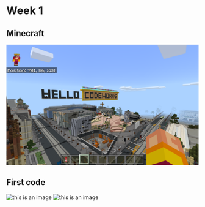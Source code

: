 # Week 1

## Minecraft
![](https://github.com/KristineGudmundsen/CodeWords/raw/master/SKO/Week_01/Minecraft.png)


## First code
![this is an image](https://github.com/KristineGudmundsen/CodeWords/raw/master/SKO/Week%201/K1.png)
![this is an image](https://github.com/KristineGudmundsen/CodeWords/raw/master/SKO/Week%201/K2.png)
